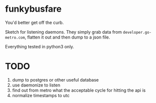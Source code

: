 # funkybusfare
You'd better get off the curb.

Sketch for listening daemons. They simply grab data from ```developer.go-metro.com```, flatten it out and then dump to a json file.

Everything tested in python3 only.

# TODO
1. dump to postgres or other useful database
1. use daemonize to listen
1. find out from metro what the acceptable cycle for hitting the api is
1. normalize timestamps to utc
